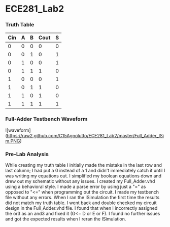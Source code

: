ECE281_Lab2
===========

### Truth Table
| Cin | A | B | Cout | S |
|-----|---|---|------|---|
|  0  | 0 | 0 |   0  | 0 | 
|  0  | 0 | 1 |   0  | 1 | 
|  0  | 1 | 0 |   0  | 1 | 
|  0  | 1 | 1 |   1  | 0 | 
|  1  | 0 | 0 |   0  | 1 | 
|  1  | 0 | 1 |   1  | 0 | 
|  1  | 1 | 0 |   1  | 0 |
|  1  | 1 | 1 |   1  | 1 |


### Full-Adder Testbench Waveform 
![waveform] (https://raw2.github.com/C15Agnolutto/ECE281_Lab2/master/Full_Adder_ISim.PNG)


### Pre-Lab Analysis

While creating my truth table I initially made the mistake in the last row and last column; I had put a 0 instead of
a 1 and didn't immediately catch it until I was writing my equations out. I simplified my boolean equations down and drew out my schematic without any issues. I created my Full_Adder.vhd using a behavioral style. I made a parse error by using just a "=" as opposed to "<=" when programming out the circuit. I made my testbench file without any errors. When I ran the ISimulation the first time the results did not match my truth table. I went back and double checked my circuit design in the Full_Adder.vhd file. I found that when I incorrectly assigned the or3 as an and3 and fixed it (G<= D or E or F). 
I found no further issues and got the expected results when I reran the ISimulation. 
